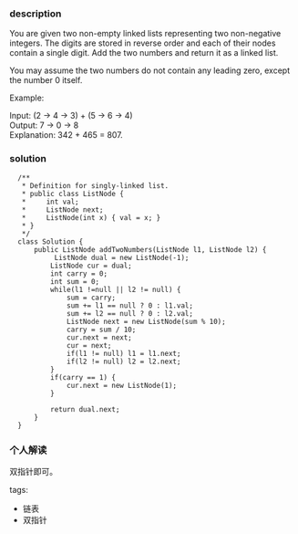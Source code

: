 ### description    
  You are given two non-empty linked lists representing two non-negative integers. The digits are stored in reverse order and each of their nodes contain a single digit. Add the two numbers and return it as a linked list.  
    
  You may assume the two numbers do not contain any leading zero, except the number 0 itself.  
    
  Example:  
    
  Input: (2 -> 4 -> 3) + (5 -> 6 -> 4)  
  Output: 7 -> 0 -> 8  
  Explanation: 342 + 465 = 807.  
### solution    
```    
  /**  
   * Definition for singly-linked list.  
   * public class ListNode {  
   *     int val;  
   *     ListNode next;  
   *     ListNode(int x) { val = x; }  
   * }  
   */  
  class Solution {  
      public ListNode addTwoNumbers(ListNode l1, ListNode l2) {  
           ListNode dual = new ListNode(-1);  
          ListNode cur = dual;  
          int carry = 0;  
          int sum = 0;  
          while(l1 !=null || l2 != null) {  
              sum = carry;  
              sum += l1 == null ? 0 : l1.val;  
              sum += l2 == null ? 0 : l2.val;  
              ListNode next = new ListNode(sum % 10);  
              carry = sum / 10;  
              cur.next = next;  
              cur = next;  
              if(l1 != null) l1 = l1.next;  
              if(l2 != null) l2 = l2.next;  
          }  
          if(carry == 1) {  
              cur.next = new ListNode(1);  
          }  
            
          return dual.next;  
      }  
  }  
```    
    
### 个人解读    
  双指针即可。  
    
tags:    
  -  链表  
  -  双指针  
